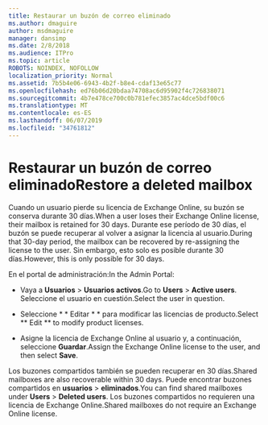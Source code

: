 ```yaml
---
title: Restaurar un buzón de correo eliminado
ms.author: dmaguire
author: msdmaguire
manager: dansimp
ms.date: 2/8/2018
ms.audience: ITPro
ms.topic: article
ROBOTS: NOINDEX, NOFOLLOW
localization_priority: Normal
ms.assetid: 7b5b4e06-6943-4b2f-b8e4-cdaf13e65c77
ms.openlocfilehash: ed76b06d20bdaa74708ac6d95902f4c726838071
ms.sourcegitcommit: 4b7e478ce700c0b781efec3857ac4dce5bdf00c6
ms.translationtype: MT
ms.contentlocale: es-ES
ms.lasthandoff: 06/07/2019
ms.locfileid: "34761812"
---
```

# <a name="restore-a-deleted-mailbox"></a><span data-ttu-id="65dd7-102">Restaurar un buzón de correo eliminado</span><span class="sxs-lookup"><span data-stu-id="65dd7-102">Restore a deleted mailbox</span></span>

<span data-ttu-id="65dd7-103">Cuando un usuario pierde su licencia de Exchange Online, su buzón se conserva durante 30 días.</span><span class="sxs-lookup"><span data-stu-id="65dd7-103">When a user loses their Exchange Online license, their mailbox is retained for 30 days.</span></span> <span data-ttu-id="65dd7-104">Durante ese período de 30 días, el buzón se puede recuperar al volver a asignar la licencia al usuario.</span><span class="sxs-lookup"><span data-stu-id="65dd7-104">During that 30-day period, the mailbox can be recovered by re-assigning the license to the user.</span></span> <span data-ttu-id="65dd7-105">Sin embargo, esto solo es posible durante 30 días.</span><span class="sxs-lookup"><span data-stu-id="65dd7-105">However, this is only possible for 30 days.</span></span>
  
<span data-ttu-id="65dd7-106">En el portal de administración:</span><span class="sxs-lookup"><span data-stu-id="65dd7-106">In the Admin Portal:</span></span>
  
- <span data-ttu-id="65dd7-107">Vaya a **Usuarios** \> **Usuarios activos**.</span><span class="sxs-lookup"><span data-stu-id="65dd7-107">Go to **Users** \> **Active users**.</span></span> <span data-ttu-id="65dd7-108">Seleccione el usuario en cuestión.</span><span class="sxs-lookup"><span data-stu-id="65dd7-108">Select the user in question.</span></span>
    
- <span data-ttu-id="65dd7-109">Seleccione \* \* Editar \* \* para modificar las licencias de producto.</span><span class="sxs-lookup"><span data-stu-id="65dd7-109">Select \*\* Edit \*\* to modify product licenses.</span></span> 
    
- <span data-ttu-id="65dd7-110">Asigne la licencia de Exchange Online al usuario y, a continuación, seleccione **Guardar**.</span><span class="sxs-lookup"><span data-stu-id="65dd7-110">Assign the Exchange Online license to the user, and then select **Save**.</span></span>
    
<span data-ttu-id="65dd7-111">Los buzones compartidos también se pueden recuperar en 30 días.</span><span class="sxs-lookup"><span data-stu-id="65dd7-111">Shared mailboxes are also recoverable within 30 days.</span></span> <span data-ttu-id="65dd7-112">Puede encontrar buzones compartidos en **usuarios** \> **eliminados**.</span><span class="sxs-lookup"><span data-stu-id="65dd7-112">You can find shared mailboxes under **Users** \> **Deleted users**.</span></span> <span data-ttu-id="65dd7-113">Los buzones compartidos no requieren una licencia de Exchange Online.</span><span class="sxs-lookup"><span data-stu-id="65dd7-113">Shared mailboxes do not require an Exchange Online license.</span></span>
  

